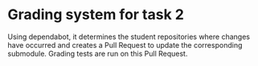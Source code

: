 # Grading system for task 2
Using dependabot, it determines the student repositories where changes have occurred and creates a Pull Request to update the corresponding submodule. Grading tests are run on this Pull Request.

